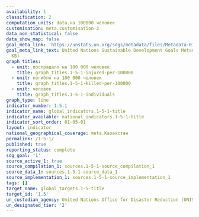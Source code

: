 ```yaml
---
availability: 1
classification: 2
computation_units: data.на 100000 человек
customisation: meta.customisation-2
data_non_statistical: false
data_show_map: false
goal_meta_link: 'https://unstats.un.org/sdgs/metadata/files/Metadata-01-05-01.pdf '
goal_meta_link_text: United Nations Sustainable Development Goals Metadata (PDF 224
  KB)
graph_titles:
  - unit: пострадало на 100 000 человек
    title: graph_titles.1-5-1-injured-per-100000
  - unit: погибло на 100 000 человек
    title: graph_titles.1-5-1-killed-per-100000
  - unit: человек
    title: graph_titles.1-5-1-individuals
graph_type: line
indicator_number: 1.5.1
indicator_name: global_indicators.1-5-1-title
indicator_available: national_indicators.1-5-1-title
indicator_sort_order: 01-05-01
layout: indicator
national_geographical_coverage: meta.Казахстан
permalink: /1-5-1/
published: true
reporting_status: complete
sdg_goal: '1'
source_active_1: true
source_compilation_1: sources.1-5-1-source_compilation_1
source_data_1: sources.1-5-1-source_data_1
source_implementation_1: sources.1-5-1-source_implementation_1
tags: []
target_name: global_targets.1-5-title
target_id: '1.5'
un_custodian_agency: United Nations Office for Disaster Reduction (UNISDR)
un_designated_tier: '2'
---
```

